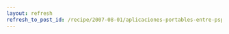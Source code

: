 ```yaml
---
layout: refresh
refresh_to_post_id: /recipe/2007-08-01/aplicaciones-portables-entre-psp-y-gnu-linux-con-sdl.html
---
```

